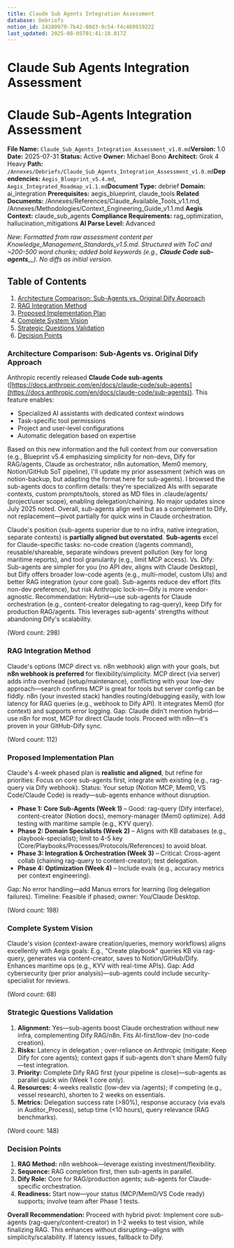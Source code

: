 ```yaml
---
title: Claude Sub Agents Integration Assessment
database: Debriefs
notion_id: 24280979-7b42-80d3-9c54-f4c469919222
last_updated: 2025-08-05T01:41:10.817Z
---
```


# Claude Sub Agents Integration Assessment


# Claude Sub-Agents Integration Assessment


**File Name:** `Claude_Sub_Agents_Integration_Assessment_v1.0.md`**Version:** 1.0
**Date:** 2025-07-31
**Status:** Active
**Owner:** Michael Bono
**Architect:** Grok 4 Heavy
**Path:** `/Annexes/Debriefs/Claude_Sub_Agents_Integration_Assessment_v1.0.md`**Dependencies:** `Aegis_Blueprint_v5.4.md`, `Aegis_Integrated_Roadmap_v1.1.md`**Document Type:** debrief
**Domain:** ai_integration
**Prerequisites:** aegis_blueprint, claude_tools
**Related Documents:** /Annexes/References/Claude_Available_Tools_v1.1.md, /Annexes/Methodologies/Context_Engineering_Guide_v1.1.md
**Aegis Context:** claude_sub_agents
**Compliance Requirements:** rag_optimization, hallucination_mitigations
**AI Parse Level:** Advanced


_New: Formatted from raw assessment content per Knowledge_Management_Standards_v1.5.md. Structured with ToC and ~200-500 word chunks; added bold keywords (e.g.,_ _**Claude Code sub-agents**__). No diffs as initial version._


## Table of Contents

1. [Architecture Comparison: Sub-Agents vs. Original Dify Approach](https://www.notion.so/240809797b4280f3ad50fd58d92c6fb4?v=240809797b42812e843c000c71be0678&p=242809797b4280d39c54f4c469919222&pm=s#architecture-comparison-sub-agents-vs-original-dify-approach)
2. [RAG Integration Method](https://www.notion.so/240809797b4280f3ad50fd58d92c6fb4?v=240809797b42812e843c000c71be0678&p=242809797b4280d39c54f4c469919222&pm=s#rag-integration-method)
3. [Proposed Implementation Plan](https://www.notion.so/240809797b4280f3ad50fd58d92c6fb4?v=240809797b42812e843c000c71be0678&p=242809797b4280d39c54f4c469919222&pm=s#proposed-implementation-plan)
4. [Complete System Vision](https://www.notion.so/240809797b4280f3ad50fd58d92c6fb4?v=240809797b42812e843c000c71be0678&p=242809797b4280d39c54f4c469919222&pm=s#complete-system-vision)
5. [Strategic Questions Validation](https://www.notion.so/240809797b4280f3ad50fd58d92c6fb4?v=240809797b42812e843c000c71be0678&p=242809797b4280d39c54f4c469919222&pm=s#strategic-questions-validation)
6. [Decision Points](https://www.notion.so/240809797b4280f3ad50fd58d92c6fb4?v=240809797b42812e843c000c71be0678&p=242809797b4280d39c54f4c469919222&pm=s#decision-points)

### Architecture Comparison: Sub-Agents vs. Original Dify Approach


Anthropic recently released **Claude Code sub-agents** ([https://docs.anthropic.com/en/docs/claude-code/sub-agents](https://docs.anthropic.com/en/docs/claude-code/sub-agents)). This feature enables:

- Specialized AI assistants with dedicated context windows
- Task-specific tool permissions
- Project and user-level configurations
- Automatic delegation based on expertise

Based on this new information and the full context from our conversation (e.g., Blueprint v5.4 emphasizing simplicity for non-devs, Dify for RAG/agents, Claude as orchestrator, n8n automation, Mem0 memory, Notion/GitHub SoT pipeline), I'll update my prior assessment (which was on notion-backup, but adapting the format here for sub-agents). I browsed the sub-agents docs to confirm details: they're specialized AIs with separate contexts, custom prompts/tools, stored as MD files in .claude/agents/ (project/user scope), enabling delegation/chaining. No major updates since July 2025 noted. Overall, sub-agents align well but as a complement to Dify, not replacement—pivot partially for quick wins in Claude orchestration.


Claude's position (sub-agents superior due to no infra, native integration, separate contexts) is **partially aligned but overstated**. **Sub-agents** excel for Claude-specific tasks: no-code creation (/agents command), reusable/shareable, separate windows prevent pollution (key for long maritime reports), and tool granularity (e.g., limit MCP access). Vs. Dify: Sub-agents are simpler for you (no API dev, aligns with Claude Desktop), but Dify offers broader low-code agents (e.g., multi-model, custom UIs) and better RAG integration (your core goal). Sub-agents reduce dev effort (fits non-dev preference), but risk Anthropic lock-in—Dify is more vendor-agnostic. Recommendation: Hybrid—use sub-agents for Claude orchestration (e.g., content-creator delegating to rag-query), keep Dify for production RAG/agents. This leverages sub-agents' strengths without abandoning Dify's scalability.


(Word count: 298)


### RAG Integration Method


Claude's options (MCP direct vs. n8n webhook) align with your goals, but **n8n webhook is preferred** for flexibility/simplicity. MCP direct (via server) adds infra overhead (setup/maintenance), conflicting with your low-dev approach—search confirms MCP is great for tools but server config can be fiddly. n8n (your invested stack) handles routing/debugging easily, with low latency for RAG queries (e.g., webhook to Dify API). It integrates Mem0 (for context) and supports error logging. Gap: Claude didn't mention hybrid—use n8n for most, MCP for direct Claude tools. Proceed with n8n—it's proven in your GitHub-Dify sync.


(Word count: 112)


### Proposed Implementation Plan


Claude's 4-week phased plan is **realistic and aligned**, but refine for priorities: Focus on core sub-agents first, integrate with existing (e.g., rag-query via Dify webhook). Status: Your setup (Notion MCP, Mem0, VS Code/Claude Code) is ready—sub-agents enhance without disruption.

- **Phase 1: Core Sub-Agents (Week 1)** – Good: rag-query (Dify interface), content-creator (Notion docs), memory-manager (Mem0 optimize). Add testing with maritime sample (e.g., KYV query).
- **Phase 2: Domain Specialists (Week 2)** – Aligns with KB databases (e.g., playbook-specialist); limit to 4-5 key (Core/Playbooks/Processes/Protocols/References) to avoid bloat.
- **Phase 3: Integration & Orchestration (Week 3)** – Critical: Cross-agent collab (chaining rag-query to content-creator); test delegation.
- **Phase 4: Optimization (Week 4)** – Include evals (e.g., accuracy metrics per context engineering).

Gap: No error handling—add Manus errors for learning (log delegation failures). Timeline: Feasible if phased; owner: You/Claude Desktop.


(Word count: 198)


### Complete System Vision


Claude's vision (context-aware creation/queries, memory workflows) aligns excellently with Aegis goals: E.g., "Create playbook" queries KB via rag-query, generates via content-creator, saves to Notion/GitHub/Dify. Enhances maritime ops (e.g., KYV with real-time APIs). Gap: Add cybersecurity (per prior analysis)—sub-agents could include security-specialist for reviews.


(Word count: 68)


### Strategic Questions Validation

1. **Alignment:** Yes—sub-agents boost Claude orchestration without new infra, complementing Dify RAG/n8n. Fits AI-first/low-dev (no-code creation).
2. **Risks:** Latency in delegation ; over-reliance on Anthropic (mitigate: Keep Dify for core agents); context gaps if sub-agents don't share Mem0 fully—test integration.
3. **Priority:** Complete Dify RAG first (your pipeline is close)—sub-agents as parallel quick win (Week 1 core only).
4. **Resources:** 4-weeks realistic (low-dev via /agents); if competing (e.g., vessel research), shorten to 2 weeks on essentials.
5. **Metrics:** Delegation success rate (>80%), response accuracy (via evals in Auditor_Process), setup time (<10 hours), query relevance (RAG benchmarks).

(Word count: 148)


### Decision Points

1. **RAG Method:** n8n webhook—leverage existing investment/flexibility.
2. **Sequence:** RAG completion first, then sub-agents in parallel.
3. **Dify Role:** Core for RAG/production agents; sub-agents for Claude-specific orchestration.
4. **Readiness:** Start now—your status (MCP/Mem0/VS Code ready) supports; involve team after Phase 1 tests.

**Overall Recommendation:** Proceed with hybrid pivot: Implement core sub-agents (rag-query/content-creator) in 1-2 weeks to test vision, while finalizing RAG. This enhances without disrupting—aligns with simplicity/scalability. If latency issues, fallback to Dify.


